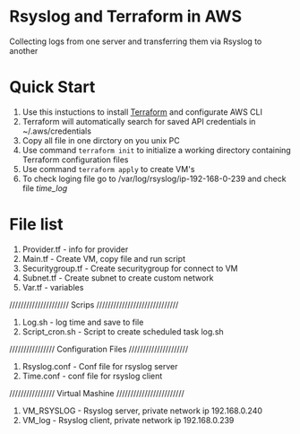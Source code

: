 # Rsyslog and Terraform in AWS
Collecting logs from one server and transferring them via Rsyslog to another

# Quick Start
1. Use this instuctions to install [Terraform](https://learn.hashicorp.com/tutorials/terraform/aws-build?in=terraform/aws-get-started) and configurate AWS CLI 
2. Terraform will automatically search for saved API credentials in ~/.aws/credentials
3. Copy all file in one dirctory on you unix PC
4. Use command `terraform init` to initialize a working directory containing Terraform configuration files
5. Use command `terraform apply` to create VM's
6. To check loging file go to /var/log/rsyslog/ip-192-168-0-239 and check file *time_log*

# File list
1. Provider.tf - info for provider
2. Main.tf -  Create VM, copy file and run script
3. Securitygroup.tf - Create securitygroup for connect to VM
4. Subnet.tf - Create subnet to create custom network
5. Var.tf - variables

///////////////////// Scrips /////////////////////////////

1. Log.sh - log time and save to file
2. Script_cron.sh - Script to create scheduled task log.sh

//////////////// Сonfiguration Files /////////////////////

1. Rsyslog.conf - Conf file for rsyslog server
2. Time.conf - conf file for rsyslog client

//////////////// Virtual Mashine ////////////////////////

1. VM_RSYSLOG - Rsyslog server, private network ip 192.168.0.240
2. VM_log - Rsyslog client, private network ip 192.168.0.239

